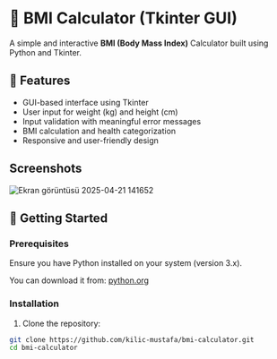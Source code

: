 # 🧮 BMI Calculator (Tkinter GUI)

A simple and interactive **BMI (Body Mass Index)** Calculator built using Python and Tkinter.

## 📌 Features

- GUI-based interface using Tkinter
- User input for weight (kg) and height (cm)
- Input validation with meaningful error messages
- BMI calculation and health categorization
- Responsive and user-friendly design

## Screenshots

![Ekran görüntüsü 2025-04-21 141652](https://github.com/user-attachments/assets/7c8826cf-b9c4-41f4-95c4-8e22c527edd1)

## 🚀 Getting Started

### Prerequisites

Ensure you have Python installed on your system (version 3.x).

You can download it from: [python.org](https://www.python.org/downloads/)

### Installation

1. Clone the repository:

```bash
git clone https://github.com/kilic-mustafa/bmi-calculator.git
cd bmi-calculator
